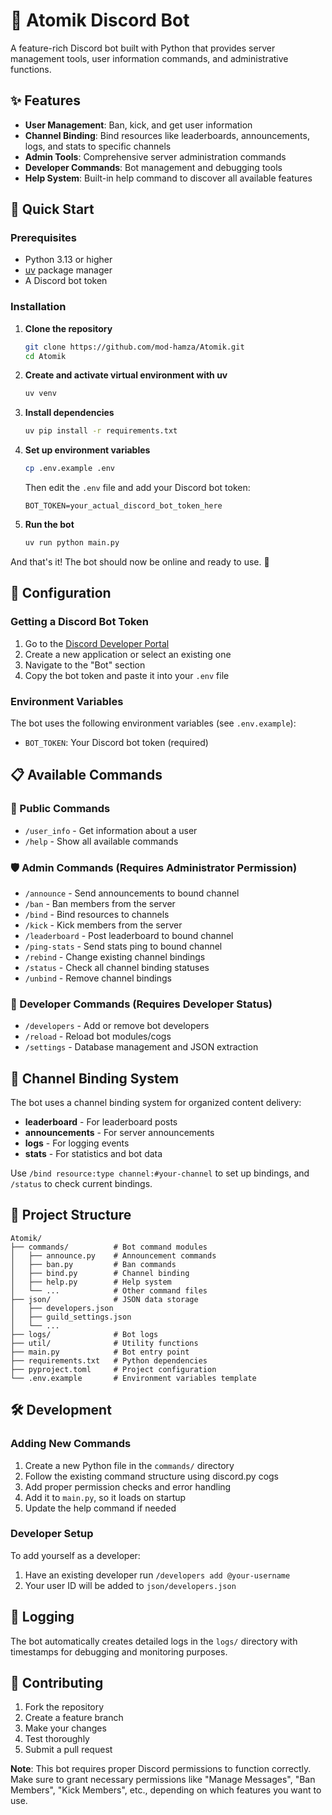 # 🤖 Atomik Discord Bot

A feature-rich Discord bot built with Python that provides server management tools, user information commands, and administrative functions.

## ✨ Features

- **User Management**: Ban, kick, and get user information
- **Channel Binding**: Bind resources like leaderboards, announcements, logs, and stats to specific channels
- **Admin Tools**: Comprehensive server administration commands
- **Developer Commands**: Bot management and debugging tools
- **Help System**: Built-in help command to discover all available features

## 🚀 Quick Start

### Prerequisites

- Python 3.13 or higher
- [uv](https://docs.astral.sh/uv/) package manager
- A Discord bot token

### Installation

1. **Clone the repository**
   ```bash
   git clone https://github.com/mod-hamza/Atomik.git
   cd Atomik
   ```

2. **Create and activate virtual environment with uv**
   ```bash
   uv venv
   ```

3. **Install dependencies**
   ```bash
   uv pip install -r requirements.txt
   ```

4. **Set up environment variables**
   ```bash
   cp .env.example .env
   ```
   Then edit the `.env` file and add your Discord bot token:
   ```env
   BOT_TOKEN=your_actual_discord_bot_token_here
   ```

5. **Run the bot**
   ```bash
   uv run python main.py
   ```

And that's it! The bot should now be online and ready to use. 🎉

## 🔧 Configuration

### Getting a Discord Bot Token

1. Go to the [Discord Developer Portal](https://discord.com/developers/applications)
2. Create a new application or select an existing one
3. Navigate to the "Bot" section
4. Copy the bot token and paste it into your `.env` file

### Environment Variables

The bot uses the following environment variables (see `.env.example`):

- `BOT_TOKEN`: Your Discord bot token (required)

## 📋 Available Commands

### 👥 Public Commands
- `/user_info` - Get information about a user
- `/help` - Show all available commands

### 🛡️ Admin Commands (Requires Administrator Permission)
- `/announce` - Send announcements to bound channel
- `/ban` - Ban members from the server
- `/bind` - Bind resources to channels
- `/kick` - Kick members from the server
- `/leaderboard` - Post leaderboard to bound channel
- `/ping-stats` - Send stats ping to bound channel
- `/rebind` - Change existing channel bindings
- `/status` - Check all channel binding statuses
- `/unbind` - Remove channel bindings

### 🔧 Developer Commands (Requires Developer Status)
- `/developers` - Add or remove bot developers
- `/reload` - Reload bot modules/cogs
- `/settings` - Database management and JSON extraction

## 🔗 Channel Binding System

The bot uses a channel binding system for organized content delivery:

- **leaderboard** - For leaderboard posts
- **announcements** - For server announcements
- **logs** - For logging events
- **stats** - For statistics and bot data

Use `/bind resource:type channel:#your-channel` to set up bindings, and `/status` to check current bindings.

## 📁 Project Structure

```
Atomik/
├── commands/          # Bot command modules
│   ├── announce.py    # Announcement commands
│   ├── ban.py         # Ban commands
│   ├── bind.py        # Channel binding
│   ├── help.py        # Help system
│   └── ...            # Other command files
├── json/              # JSON data storage
│   ├── developers.json
│   ├── guild_settings.json
│   └── ...
├── logs/              # Bot logs
├── util/              # Utility functions
├── main.py            # Bot entry point
├── requirements.txt   # Python dependencies
├── pyproject.toml     # Project configuration
└── .env.example       # Environment variables template
```

## 🛠️ Development

### Adding New Commands

1. Create a new Python file in the `commands/` directory
2. Follow the existing command structure using discord.py cogs
3. Add proper permission checks and error handling
4. Add it to `main.py`, so it loads on startup
5. Update the help command if needed

### Developer Setup

To add yourself as a developer:
1. Have an existing developer run `/developers add @your-username`
2. Your user ID will be added to `json/developers.json`

## 📝 Logging

The bot automatically creates detailed logs in the `logs/` directory with timestamps for debugging and monitoring purposes.

## 🤝 Contributing

1. Fork the repository
2. Create a feature branch
3. Make your changes
4. Test thoroughly
5. Submit a pull request


**Note**: This bot requires proper Discord permissions to function correctly. Make sure to grant necessary permissions like "Manage Messages", "Ban Members", "Kick Members", etc., depending on which features you want to use.
